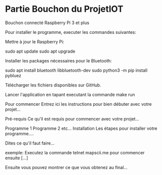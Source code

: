# Partie Bouchon du ProjetIOT

Bouchon connecté Raspberry Pi 3 et plus

Pour installer le programme, executer les commandes suivantes:

Mettre à jour le Raspberry Pi:

  sudo apt update 
  sudo apt upgrade 

Installer les packages nécessaires pour le Bluetooth:

  sudo apt install bluetooth libbluetooth-dev
  sudo python3 -m pip install pybluez

Télécharger les fichiers disponibles sur GitHub.

Lancer l'application en tapant executant la commande make run

Pour commencer
Entrez ici les instructions pour bien débuter avec votre projet...

Pré-requis
Ce qu'il est requis pour commencer avec votre projet...

Programme 1
Programme 2
etc...
Installation
Les étapes pour installer votre programme....

Dites ce qu'il faut faire...

exemple: Executez la commande telnet mapscii.me pour commencer ensuite [...]

Ensuite vous pouvez montrer ce que vous obtenez au final...
